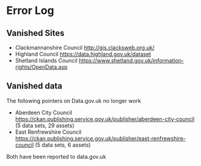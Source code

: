 # Error Log

## Vanished Sites

- Clackmannanshire Council http://gis.clacksweb.org.uk/ 
- Highland Council https://data.highland.gov.uk/dataset 
- Shetland Islands Council https://www.shetland.gov.uk/information-rights/OpenData.asp 

## Vanished data

The following pointers on Data.gov.uk no longer work

- Aberdeen City Council https://ckan.publishing.service.gov.uk/publisher/aberdeen-city-council (5 data sets, 29 assets)
- East Renfrewshire Council https://ckan.publishing.service.gov.uk/publisher/east-renfrewshire-council (5 data sets, 6 assets)

Both have been reported to data.gov.uk
